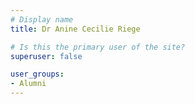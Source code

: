 ```yaml
---
# Display name
title: Dr Anine Cecilie Riege

# Is this the primary user of the site?
superuser: false

user_groups:
- Alumni
---
```

